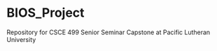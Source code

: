 BIOS_Project
============

Repository for CSCE 499 Senior Seminar Capstone at Pacific Lutheran University
